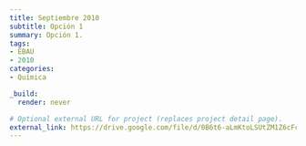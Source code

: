 ```yaml
---
title: Septiembre 2010
subtitle: Opción 1
summary: Opción 1.
tags:
- EBAU
- 2010
categories:
- Química

_build:
  render: never

# Optional external URL for project (replaces project detail page).
external_link: https://drive.google.com/file/d/0B6t6-aLmKtoLSUtZM1Z6cFcta2M/view
---
```

